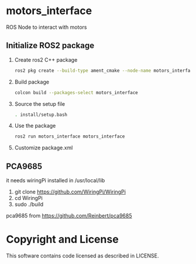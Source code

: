# motors_interface
ROS Node to interact with motors

## Initialize ROS2 package

1. Create ros2 C++ package

    ```bash
    ros2 pkg create --build-type ament_cmake --node-name motors_interface motors_interface
    ```

2. Build package

    ```bash
    colcon build --packages-select motors_interface
    ```

3. Source the setup file

    ```bash
    . install/setup.bash
    ```

4. Use the package

    ```bash
    ros2 run motors_interface motors_interface
    ```

5. Customize package.xml


## PCA9685

it needs wiringPi installed in /usr/local/lib

1. git clone https://github.com/WiringPi/WiringPi
2. cd WiringPi
3. sudo ./build

pca9685 from https://github.com/Reinbert/pca9685


# Copyright and License

This software contains code licensed as described in LICENSE.